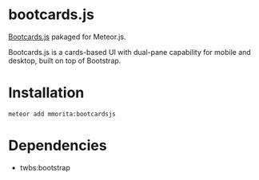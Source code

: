 # bootcards.js

[Bootcards.js](http://www.bootcards.com) pakaged for Meteor.js.

Bootcards.js is a cards-based UI with dual-pane capability for mobile and desktop, built on top of Bootstrap.

# Installation

```
meteor add mmorita:bootcardsjs
```

# Dependencies

* twbs:bootstrap


